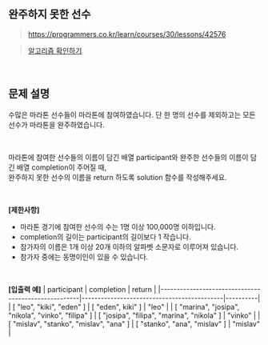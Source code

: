 ## 완주하지 못한 선수
> https://programmers.co.kr/learn/courses/30/lessons/42576

> [알고리즘 확인하기](https://github.com/whistleJs/Javascript_algorithm/blob/master/Level1/%EC%99%84%EC%A3%BC%ED%95%98%EC%A7%80%20%EB%AA%BB%ED%95%9C%20%EC%84%A0%EC%88%98/index.js)

<br>

## 문제 설명

수많은 마라톤 선수들이 마라톤에 참여하였습니다. 단 한 명의 선수를 제외하고는 모든 선수가 마라톤을 완주하였습니다.  

<br>

마라톤에 참여한 선수들의 이름이 담긴 배열 participant와 완주한 선수들의 이름이 담긴 배열 completion이 주어질 때,  
완주하지 못한 선수의 이름을 return 하도록 solution 함수를 작성해주세요.  

<br>

**[제한사항]**
* 마라톤 경기에 참여한 선수의 수는 1명 이상 100,000명 이하입니다.
* completion의 길이는 participant의 길이보다 1 작습니다.
* 참가자의 이름은 1개 이상 20개 이하의 알파벳 소문자로 이루어져 있습니다.
* 참가자 중에는 동명이인이 있을 수 있습니다.

<br>

**[입출력 예]**
| participant                                         | completion                                 | return   |
|-----------------------------------------------------|--------------------------------------------|----------|
| [ "leo", "kiki", "eden" ]                           | [ "eden", kiki" ]                          | "leo"    |
| [ "marina", "josipa", "nikola", "vinko", "filipa" ] | [ "josipa", "filipa", "marina", "nikola" ] | "vinko"  |
| [ "mislav", "stanko", "mislav", "ana" ]             | [ "stanko", "ana", "mislav" ]              | "mislav" |